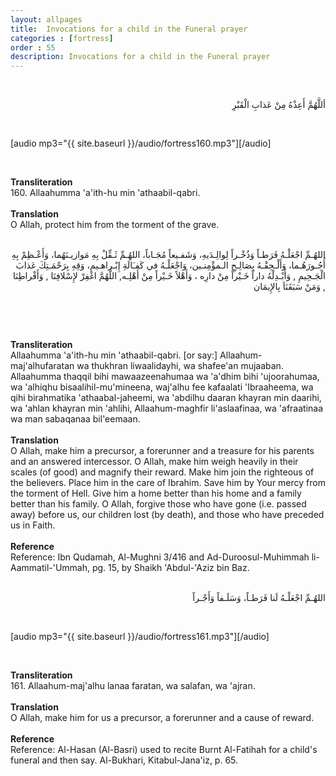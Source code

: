 ```yaml
---
layout: allpages
title:  Invocations for a child in the Funeral prayer
categories : [fortress]
order : 55
description: Invocations for a child in the Funeral prayer
---
```

&nbsp;
<div class="arabictext" dir="RTL">

أللَّهُمَّ أَعِذْهُ مِنْ عَذابِ الْقَبْرِ

</div>
&nbsp;

[audio mp3="{{ site.baseurl }}/audio/fortress160.mp3"][/audio]

&nbsp;
<div class="duaextra" tabindex="0">
<div><strong>Transliteration</strong></div>
<div class="extra">160. Allaahumma 'a'ith-hu min 'athaabil-qabri.</div>
</div>
&nbsp;
<div class="duaextra" tabindex="0">
<div><strong>Translation</strong></div>
<div class="extra">O Allah, protect him from the torment of the grave.</div>
</div>
&nbsp;
<div class="arabictext" dir="RTL">

اللهُـمِّ اجْعَلْـهُ فَرَطـاً وَذُخْـراً لِوالِـدَيهِ، وَشَفـيعاً مُجَـاباً، اللهُـمِّ ثَـقِّلْ بِهِ مَوازيـنَهُما، وَأَعْـظِمْ بِهِ أُجُـورَهُـما، وَأَلْـحِقْـهُ بِصَالِـحِ الـمؤْمِنـين، وَاجْعَلْـهُ في كَفـَالَةِ إِبْـراهـيم، وَقِهِ بِرَحْمَـتِكَ عَذابَ الْجَـحِيمِ , وَأَبْـدِلْهُ داراً خَـيْراً مِنْ دارِه ، وَأَهْلاً خَـيْراً مِنْ أَهْلِـه, اللَّهُمَّ اغْفِرْ لإِسْلافِنَا , وَأَفْراطِنَا , وَمَنْ سَبَقَنَاَ بِالإِيمَان

</div>
&nbsp;

&nbsp;
<div class="duaextra" tabindex="0">
<div><strong>Transliteration</strong></div>
<div class="extra">Allaahumma 'a'ith-hu min 'athaabil-qabri. [or say:] Allaahum-maj'alhufaratan wa thukhran liwaalidayhi, wa shafee'an mujaaban. Allaahumma thaqqil bihi mawaazeenahumaa wa 'a'dhim bihi 'ujoorahumaa, wa 'alhiqhu bisaalihil-mu'mineena, waj'alhu fee kafaalati 'Ibraaheema, wa qihi birahmatika 'athaabal-jaheemi, wa 'abdilhu daaran khayran min daarihi, wa 'ahlan khayran min 'ahlihi, Allaahum-maghfir li'aslaafinaa, wa 'afraatinaa wa man sabaqanaa bil'eemaan.</div>
</div>
&nbsp;
<div class="duaextra" tabindex="0">
<div><strong>Translation</strong></div>
<div class="extra">O Allah, make him a precursor, a forerunner and a treasure for his parents and an answered intercessor. O Allah, make him weigh heavily in their scales (of good) and magnify their reward. Make him join the righteous of the believers. Place him in the care of Ibrahim. Save him by Your mercy from the torment of Hell. Give him a home better than his home and a family better than his family. O Allah, forgive those who have gone (i.e. passed away) before us, our children lost (by death), and those who have preceded us in Faith.</div>
</div>
&nbsp;
<div class="duaextra" tabindex="0">
<div><strong>Reference</strong></div>
<div class="extra">Reference: Ibn Qudamah, Al-Mughni 3/416 and Ad-Duroosul-Muhimmah li-Aammatil-'Ummah, pg. 15, by Shaikh 'Abdul-'Aziz bin Baz.</div>
</div>
&nbsp;
<div class="arabictext" dir="RTL">

اللهُـمِّ اجْعَلْـهُ لَنا فَرَطـاً، وَسَلَـفاً وَأَجْـراً

</div>
&nbsp;

[audio mp3="{{ site.baseurl }}/audio/fortress161.mp3"][/audio]

&nbsp;
<div class="duaextra" tabindex="0">
<div><strong>Transliteration</strong></div>
<div class="extra">161. Allaahum-maj'alhu lanaa faratan, wa salafan, wa 'ajran.</div>
</div>
&nbsp;
<div class="duaextra" tabindex="0">
<div><strong>Translation</strong></div>
<div class="extra">O Allah, make him for us a precursor, a forerunner and a cause of reward.</div>
</div>
&nbsp;
<div class="duaextra" tabindex="0">
<div><strong>Reference</strong></div>
<div class="extra">Reference: Al-Hasan (Al-Basri) used to recite Burnt Al-Fatihah for a child's funeral and then say. Al-Bukhari, Kitabul-Jana'iz, p. 65.</div>
</div>
